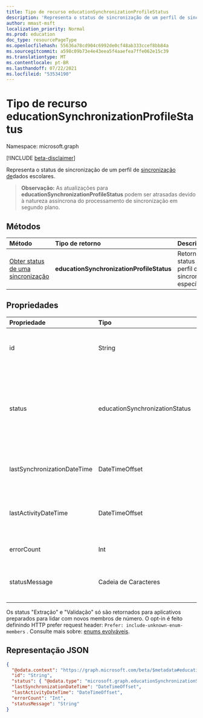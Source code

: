 ```yaml
---
title: Tipo de recurso educationSynchronizationProfileStatus
description: 'Representa o status de sincronização de um perfil de sincronização de dados escolares. '
author: mmast-msft
localization_priority: Normal
ms.prod: education
doc_type: resourcePageType
ms.openlocfilehash: 55636a78cd904c6992de0cf48ab333ccef8bb84a
ms.sourcegitcommit: a598c09b73e4e43eea5f4aaefea7ffe062e15c39
ms.translationtype: MT
ms.contentlocale: pt-BR
ms.lasthandoff: 07/22/2021
ms.locfileid: "53534190"
---
```

# <a name="educationsynchronizationprofilestatus-resource-type"></a>Tipo de recurso educationSynchronizationProfileStatus

Namespace: microsoft.graph

[!INCLUDE [beta-disclaimer](../../includes/beta-disclaimer.md)]

Representa o status de sincronização de um perfil de [sincronização de](educationsynchronizationprofile.md)dados escolares.

> **Observação:** As atualizações para **educationSynchronizationProfileStatus** podem ser atrasadas devido à natureza assíncrona do processamento de sincronização em segundo plano.

## <a name="methods"></a>Métodos

| Método                                                                      | Tipo de retorno                               | Descrição                                              |
| :-------------------------------------------------------------------------- | :---------------------------------------- | :------------------------------------------------------- |
| [Obter status de uma sincronização](../api/educationsynchronizationprofilestatus-get.md) | **educationSynchronizationProfileStatus** | Retorne o status de um perfil de sincronização específico. |

## <a name="properties"></a>Propriedades

| Propriedade                    | Tipo                           | Descrição                                                                                                              |
| :-------------------------- | :----------------------------- | :----------------------------------------------------------------------------------------------------------------------- |
| id                          | String                         | O identificador exclusivo do recurso. (somente leitura)                                                                      |
| status                      | educationSynchronizationStatus | O status de uma sincronização. Os valores possíveis são: `paused` , , , , , , `inProgress` , `success` `error` `quarantined` `validationError` `extracting` *. `validating`* |
| lastSynchronizationDateTime | DateTimeOffset                 | Representa a hora da sincronização mais recente bem-sucedida.                                        |
| lastActivityDateTime | DateTimeOffset                 | Representa a hora em que as alterações mais recentes foram observadas no perfil.                                        |
| errorCount | Int                 | Número de erros durante a sincronização.                                        |
| statusMessage | Cadeia de Caracteres                 | Mensagem de status para o estágio de sincronização do perfil atual.                                        |

Os status "Extração" e "Validação" só são retornados para aplicativos preparados para lidar com novos membros de número. O opt-in é feito definindo HTTP prefer request header: `Prefer: include-unknown-enum-members` . Consulte mais sobre: [enums evolváveis](/graph/best-practices-concept#evolvable-enums).


## <a name="json-representation"></a>Representação JSON

<!-- {
  "blockType": "resource",
  "optionalProperties": [

  ],
  "@odata.type": "microsoft.graph.educationSynchronizationProfileStatus"
}-->

```json
{
  "@odata.context": "https://graph.microsoft.com/beta/$metadata#education/synchronizationProfiles/{id}/profileStatus/$entity",
  "id": "String",
  "status": { "@odata.type": "microsoft.graph.educationSynchronizationStatus" },
  "lastSynchronizationDateTime": "DateTimeOffset",
  "lastActivityDateTime": "DateTimeOffset",
  "errorCount": "Int",
  "statusMessage": "String"
}
```
